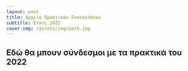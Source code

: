 ```yaml
---
layout: post
title: Αρχείο Πρακτικών Συνελεύσεων
subtitle: Έτους 2022
cover-img: /assets/img/path.jpg
---
```



## Εδώ θα μπουν σύνδεσμοι με τα πρακτικά του 2022